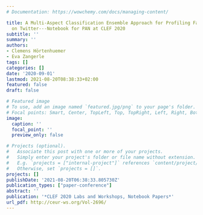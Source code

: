 ```yaml
---
# Documentation: https://wowchemy.com/docs/managing-content/

title: A Multi-Aspect Classification Ensemble Approach for Profiling Fake News Spreaders
  on Twitter---Notebook for PAN at CLEF 2020
subtitle: ''
summary: ''
authors:
- Clemens Hörtenhuemer
- Eva Zangerle
tags: []
categories: []
date: '2020-09-01'
lastmod: 2021-08-20T08:38:33+02:00
featured: false
draft: false

# Featured image
# To use, add an image named `featured.jpg/png` to your page's folder.
# Focal points: Smart, Center, TopLeft, Top, TopRight, Left, Right, BottomLeft, Bottom, BottomRight.
image:
  caption: ''
  focal_point: ''
  preview_only: false

# Projects (optional).
#   Associate this post with one or more of your projects.
#   Simply enter your project's folder or file name without extension.
#   E.g. `projects = ["internal-project"]` references `content/project/deep-learning/index.md`.
#   Otherwise, set `projects = []`.
projects: []
publishDate: '2021-08-20T06:38:33.805730Z'
publication_types: ["paper-conference"]
abstract: ''
publication: '*CLEF 2020 Labs and Workshops, Notebook Papers*'
url_pdf: http://ceur-ws.org/Vol-2696/
---
```

